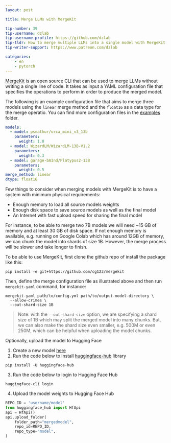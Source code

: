 ```yaml
---
layout: post

title: Merge LLMs with MergeKit

tip-number: 39
tip-username: dzlab
tip-username-profile: https://github.com/dzlab
tip-tldr: How to merge multiple LLMs into a single model with MergeKit
tip-writer-support: https://www.patreon.com/dzlab

categories:
    - en
    - pytorch
---
```



[MergeKit](https://github.com/cg123/mergekit) is an open source CLI that can be used to merge LLMs without writing a single line of code. It takes as input a YAML configuration file that specifies the operations to perform in order to produce the merged model.


The following is an example configuration file that aims to merge three models using the `linear` merge method and the `float16` as a data type for the merge operatio. You can find more configuration files in the [examples](https://github.com/cg123/mergekit/tree/main/examples) folder.

```yaml
models:
  - model: psmathur/orca_mini_v3_13b
    parameters:
      weight: 1.0
  - model: WizardLM/WizardLM-13B-V1.2
    parameters:
      weight: 0.3
  - model: garage-bAInd/Platypus2-13B
    parameters:
      weight: 0.5
merge_method: linear
dtype: float16
```


Few things to consider when merging models with MergeKit is to have a system with minimum physical requirements:

- Enough memory to load all source models weights
- Enough disk space to save source models as well as the final model
- An Internet with fast upload speed for sharing the final model

For instance, to be able to merge two 7B models we will need ~15 GB of memory and at least 30 GB of disk space. If not enough memory is available, e.g. running on Google Colab which has around 12GB of memory, we can chunk the model into shards of size 1B. However, the merge process will be slower and take longer to finish.


To be able to use MergeKit, first clone the github repo of install the package like this:

```shell
pip install -e git+https://github.com/cg123/mergekit
```

Then, define the merge configuration file as illustrated above and then run `mergekit-yaml` command, for instance:

```shell
mergekit-yaml path/to/config.yml path/to/output-model-directory \
  --allow-crimes \
  --out-shard-size 1B
```

> Note: with the `--out-shard-size` option, we are specifying a shard size of 1B which may split the merged model into many chunks. But, we can also make the shard size even smaller, e.g. 500M or even 250M, which can be helpful when uploading the model chunks.


Optionally, upload the model to Hugging Face

1. Create a new model [here](https://huggingface.co/new)
2. Run the code below to install [huggingface-hub](https://pypi.org/project/huggingface-hub/) library

```shell
pip install -U huggingface-hub
```

3. Run the code below to login to Hugging Face Hub

```shell
huggingface-cli login
```

4. Upload the model weights to Hugging Face Hub

```python
REPO_ID = 'username/model'
from huggingface_hub import HfApi
api = HfApi()
api.upload_folder(
    folder_path="mergedmodel",
    repo_id=REPO_ID,
    repo_type="model",
)
```
